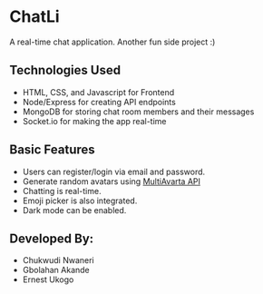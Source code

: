 # ChatLi

A real-time chat application. Another fun side project :)


## Technologies Used

- HTML, CSS, and Javascript for Frontend
- Node/Express for creating API endpoints
- MongoDB for storing chat room members and their messages
- Socket.io for making the app real-time

## Basic Features

- Users can register/login via email and password.
- Generate random avatars using [MultiAvarta API](https://api.multuavarta.com/EnMz69ckAaRgo)
- Chatting is real-time.
- Emoji picker is also integrated.
- Dark mode can be enabled.

## Developed By:
- Chukwudi Nwaneri
- Gbolahan Akande
- Ernest Ukogo
